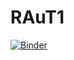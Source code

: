 # RAuT1

[![Binder](https://mybinder.org/badge_logo.svg)](https://mybinder.org/v2/gh/only1sale/RAuT1/master)
